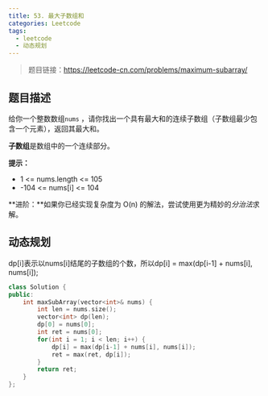 ```yaml
---
title: 53. 最大子数组和
categories: Leetcode
tags:
  - leetcode
  - 动态规划
---
```


> 题目链接：https://leetcode-cn.com/problems/maximum-subarray/

## 题目描述

给你一个整数数组<code>nums</code> ，请你找出一个具有最大和的连续子数组（子数组最少包含一个元素），返回其最大和。

**子数组**是数组中的一个连续部分。

**提示：**

- 1 <= nums.length <= 105
- -104 <= nums[i] <= 104

**进阶：**如果你已经实现复杂度为 O(n) 的解法，尝试使用更为精妙的<em>分治法</em>求解。

## 动态规划

dp[i]表示以nums[i]结尾的子数组的个数，所以dp[i] = max(dp[i-1] + nums[i], nums[i]);

```cpp
class Solution {
public:
    int maxSubArray(vector<int>& nums) {
        int len = nums.size();
        vector<int> dp(len);
        dp[0] = nums[0];
        int ret = nums[0];
        for(int i = 1; i < len; i++) {
            dp[i] = max(dp[i-1] + nums[i], nums[i]);
            ret = max(ret, dp[i]);
        }
        return ret;
    }
};
```